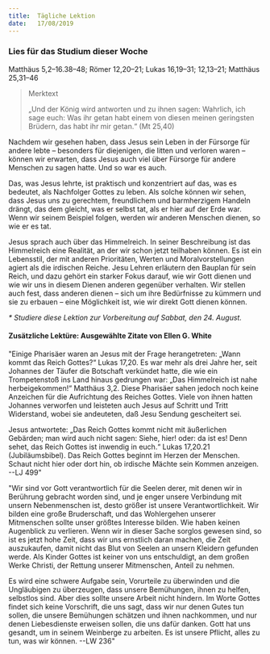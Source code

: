 ```yaml
---
title:  Tägliche Lektion
date:   17/08/2019
---
```


### Lies für das Studium dieser Woche
Matthäus 5,2–16.38–48; Römer 12,20–21; Lukas 16,19–31; 12,13–21; Matthäus 25,31–46

> Merktext
> <p>„Und der König wird antworten und zu ihnen sagen: Wahrlich, ich sage euch: Was ihr getan habt einem von diesen meinen geringsten Brüdern, das habt ihr mir getan.“ (Mt 25,40)</p>

Nachdem wir gesehen haben, dass Jesus sein Leben in der Fürsorge für andere lebte – besonders für diejenigen, die litten und verloren waren – können wir erwarten, dass Jesus auch viel über Fürsorge für andere Menschen zu sagen hatte. Und so war es auch.

Das, was Jesus lehrte, ist praktisch und konzentriert auf das, was es bedeutet, als Nachfolger Gottes zu leben. Als solche können wir sehen, dass Jesus uns zu gerechtem, freundlichem und barmherzigem Handeln drängt, das dem gleicht, was er selbst tat, als er hier auf der Erde war. Wenn wir seinem Beispiel folgen, werden wir anderen Menschen dienen, so wie er es tat.

Jesus sprach auch über das Himmelreich. In seiner Beschreibung ist das Himmelreich eine Realität, an der wir schon jetzt teilhaben können. Es ist ein Lebensstil, der mit anderen Prioritäten, Werten und Moralvorstellungen agiert als die irdischen Reiche. Jesu Lehren erläutern den Bauplan für sein Reich, und dazu gehört ein starker Fokus darauf, wie wir Gott dienen und wie wir uns in diesem Dienen anderen gegenüber verhalten. Wir stellen auch fest, dass anderen dienen – sich um ihre Bedürfnisse zu kümmern und sie zu erbauen – eine Möglichkeit ist, wie wir direkt Gott dienen können.

_* Studiere diese Lektion zur Vorbereitung auf Sabbat, den 24. August._

#### Zusätzliche Lektüre: Ausgewählte Zitate von Ellen G. White

"Einige Pharisäer waren an Jesus mit der Frage herangetreten: „Wann kommt das Reich Gottes?“ Lukas 17,20. Es war mehr als drei Jahre her, seit Johannes der Täufer die Botschaft verkündet hatte, die wie ein Trompetenstoß ins Land hinaus gedrungen war: „Das Himmelreich ist nahe herbeigekommen!“ Matthäus 3,2. Diese Pharisäer sahen jedoch noch keine Anzeichen für die Aufrichtung des Reiches Gottes. Viele von ihnen hatten Johannes verworfen und leisteten auch Jesus auf Schritt und Tritt Widerstand, wobei sie andeuteten, daß Jesu Sendung gescheitert sei. 

Jesus antwortete: „Das Reich Gottes kommt nicht mit äußerlichen Gebärden; man wird auch nicht sagen: Siehe, hier! oder: da ist es! Denn sehet, das Reich Gottes ist inwendig in euch.“ Lukas 17,20.21 (Jubiläumsbibel). Das Reich Gottes beginnt im Herzen der Menschen. Schaut nicht hier oder dort hin, ob irdische Mächte sein Kommen anzeigen. --LJ 499"

"Wir sind vor Gott verantwortlich für die Seelen derer, mit denen wir in Berührung gebracht worden sind, und je enger unsere Verbindung mit unsern Nebenmenschen ist, desto größer ist unsere Verantwortlichkeit. Wir bilden eine große Bruderschaft, und das Wohlergehen unserer Mitmenschen sollte unser größtes Interesse bilden. Wie haben keinen Augenblick zu verlieren. Wenn wir in dieser Sache sorglos gewesen sind, so ist es jetzt hohe Zeit, dass wir uns ernstlich daran machen, die Zeit auszukaufen, damit nicht das Blut von Seelen an unsern Kleidern gefunden werde. Als Kinder Gottes ist keiner von uns entschuldigt, an dem großen Werke Christi, der Rettung unserer Mitmenschen, Anteil zu nehmen. 

Es wird eine schwere Aufgabe sein, Vorurteile zu überwinden und die Ungläubigen zu überzeugen, dass unsere Bemühungen, ihnen zu helfen, selbstlos sind. Aber dies sollte unsere Arbeit nicht hindern. Im Worte Gottes findet sich keine Vorschrift, die uns sagt, dass wir nur denen Gutes tun sollen, die unsere Bemühungen schätzen und ihnen nachkommen, und nur denen Liebesdienste erweisen sollen, die uns dafür danken. Gott hat uns gesandt, um in seinem Weinberge zu arbeiten. Es ist unsere Pflicht, alles zu tun, was wir können. --LW 236"